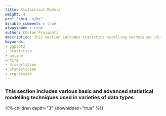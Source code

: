 ```yaml
---
title: Statistical Models
weight: 4
pre: "<b>4. </b>"
disable_comments : true
alwaysopen : true
author: Chetan Prajapati
description: This section includes statistics modelling techniques .hire freelance statistician online for statistics help in dissertation. 
keywords:
- ggplot2
- statistics
- online
- hire
- dissertation
- Statistician
- regression
---
```


### This section includes various basic and advanced statistical modelling techniques used in varieties of data types



{{% children depth="3" showhidden="true" %}}